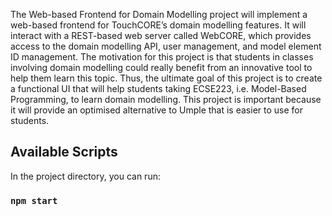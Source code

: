 The Web-based Frontend for Domain Modelling project will implement a web-based frontend for TouchCORE’s domain modelling features. It will interact with a REST-based web server called WebCORE, which provides access to the domain modelling API, user management, and model element ID management. The motivation for this project is that students in classes involving domain modelling could really benefit from an innovative tool to help them learn this topic. Thus, the ultimate goal of this project is to create a functional UI that will help students taking ECSE223, i.e. Model-Based Programming, to learn domain modelling. This project is important because it will provide an optimised alternative to Umple that is easier to use for students.


## Available Scripts

In the project directory, you can run:

### `npm start`
